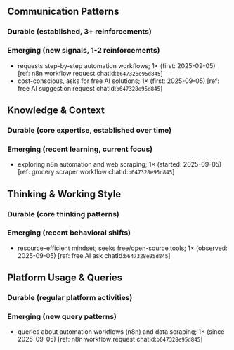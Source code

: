 ## Communication Patterns
### Durable (established, 3+ reinforcements)

### Emerging (new signals, 1-2 reinforcements)
- requests step-by-step automation workflows; 1× (first: 2025-09-05) [ref: n8n workflow request chatId:`b647328e95d845`]
- cost-conscious, asks for free AI solutions; 1× (first: 2025-09-05) [ref: free AI suggestion request chatId:`b647328e95d845`]

## Knowledge & Context
### Durable (core expertise, established over time)

### Emerging (recent learning, current focus)
- exploring n8n automation and web scraping; 1× (started: 2025-09-05) [ref: grocery scraper workflow chatId:`b647328e95d845`]

## Thinking & Working Style
### Durable (core thinking patterns)

### Emerging (recent behavioral shifts)
- resource-efficient mindset; seeks free/open-source tools; 1× (observed: 2025-09-05) [ref: free AI ask chatId:`b647328e95d845`]

## Platform Usage & Queries
### Durable (regular platform activities)

### Emerging (new query patterns)
- queries about automation workflows (n8n) and data scraping; 1× (since 2025-09-05) [ref: n8n workflow request chatId:`b647328e95d845`]